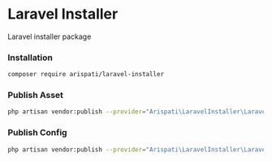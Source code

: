 # Laravel Installer
Laravel installer package

### Installation
```bash
composer require arispati/laravel-installer
```

### Publish Asset
```bash
php artisan vendor:publish --provider="Arispati\LaravelInstaller\LaravelInstallerProvider" --tag=public --force
```

### Publish Config
```bash
php artisan vendor:publish --provider="Arispati\LaravelInstaller\LaravelInstallerProvider" --tag="config"
```